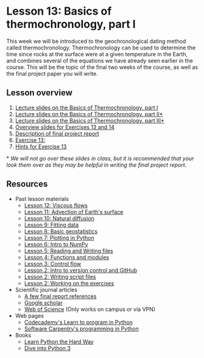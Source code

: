 # Lesson 13: Basics of thermochronology, part I
This week we will be introduced to the geochronological dating method called thermochronology.
Thermochronology can be used to determine the time since rocks at the surface were at a given temperature in the Earth, and combines several of the equations we have already seen earlier in the course.
This will be the topic of the final two weeks of the course, as well as the final project paper you will write.

## Lesson overview

1. [Lecture slides on the Basics of Thermochronology, part I](Lesson/Lesson-13.1-Basic-concepts-of-thermochronology.pdf)
2. [Lecture slides on the Basics of Thermochronology, part II\*](Lesson/Lesson-13.2-Low-temperature-thermochronology.pdf)
3. [Lecture slides on the Basics of Thermochronology, part III\*](Lesson/Lesson-13.3-Quantifying-erosion-with-thermochronology.pdf)
4. [Overview slides for Exercises 13 and 14](Lesson/Lesson-13.4-Intro-to-thermochronology-overview.pdf)
5. [Description of final project report](Lesson/Final-report.md)
6. [Exercise 13: ](https://classroom.github.com/assignment-invitations/b1b28d52eb9cc5daef0a15519fbee66a)
7. [Hints for Exercise 13](Lesson/hints.md)

\* *We will not go over these slides in class, but it is recommended that your look them over as they may be helpful in writing the final project report*.

## Resources
- Past lesson materials
  - [Lesson 12: Viscous flows](https://github.com/Intro-Quantitative-Geology/Lesson-12-Viscous-flows)
  - [Lesson 11: Advection of Earth's surface](https://github.com/Intro-Quantitative-Geology/Lesson-11-Advection-of-Earths-surface)
  - [Lesson 10: Natural diffusion](https://github.com/Intro-Quantitative-Geology/Lesson-10-Natural-diffusion)
  - [Lesson 9: Fitting data](https://github.com/Intro-Quantitative-Geology/Lesson-9-Fitting-data)
  - [Lesson 8: Basic geostatistics](https://github.com/Intro-Quantitative-Geology/Lesson-8-Basic-geostatistics)
  - [Lesson 7: Plotting in Python](https://github.com/Python-for-geo-people/Lesson-7-Plotting)
  - [Lesson 6: Intro to NumPy](https://github.com/Python-for-geo-people/Lesson-6-Intro-to-NumPy/blob/master/Lesson/intro-to-numpy.md)
  - [Lesson 5: Reading and Writing files](https://github.com/Python-for-geo-people/Lesson-5-Reading-Writing)
  - [Lesson 4: Functions and modules](https://github.com/Python-for-geo-people/Functions-and-modules)
  - [Lesson 3: Control flow](https://github.com/Python-for-geo-people/Control-flow)
  - [Lesson 2: Intro to version control and GitHub](https://github.com/Python-for-geo-people/Diving-into-Python/tree/master/Lesson/intro-to-GitHub.md)
  - [Lesson 2: Writing script files](https://github.com/Python-for-geo-people/Diving-into-Python/tree/master/Lesson/writing-scripts.md)
  - [Lesson 2: Working on the exercises](https://github.com/Python-for-geo-people/Diving-into-Python/tree/master/Lesson/working-on-assignment.md)
- Scientific journal articles
  - [A few final report references](https://moodle.helsinki.fi/course/view.php?id=12453#section-4)
  - [Google scholar](https://scholar.google.fi/)
  - [Web of Science](https://webofknowledge.com) (Only works on campus or via VPN)
- Web pages
  - [Codecademy's Learn to program in Python](https://www.codecademy.com/learn/python)
  - [Software Carpentry's programming in Python](https://swcarpentry.github.io/python-novice-inflammation/)
- Books
  - [Learn Python the Hard Way](http://learnpythonthehardway.org/book/)
  - [Dive into Python 3](http://www.diveinto.org/python3/)
